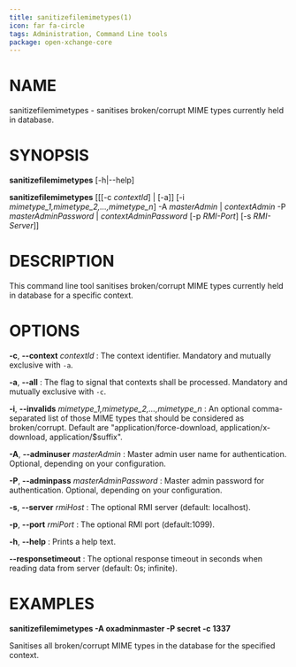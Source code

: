 ```yaml
---
title: sanitizefilemimetypes(1)
icon: far fa-circle
tags: Administration, Command Line tools
package: open-xchange-core
---
```


# NAME

sanitizefilemimetypes - sanitises broken/corrupt MIME types currently held in database.

# SYNOPSIS

**sanitizefilemimetypes** [-h|--help]

**sanitizefilemimetypes** [[[-c *contextId*] | [-a]] [-i *mimetype_1,mimetype_2,...,mimetype_n*] -A *masterAdmin* | *contextAdmin* -P *masterAdminPassword* | *contextAdminPassword* [-p *RMI-Port*] [-s *RMI-Server*]]

# DESCRIPTION

This command line tool sanitises broken/corrupt MIME types currently held in database for a specific context.

# OPTIONS

**-c**, **--context** *contextId*
: The context identifier. Mandatory and mutually exclusive with `-a`.

**-a**, **--all**
: The flag to signal that contexts shall be processed. Mandatory and mutually exclusive with `-c`.

**-i**, **--invalids** *mimetype_1,mimetype_2,...,mimetype_n*
: An optional comma-separated list of those MIME types that should be considered as broken/corrupt. Default are "application/force-download, application/x-download, application/$suffix".

**-A**, **--adminuser** *masterAdmin*
: Master admin user name for authentication. Optional, depending on your configuration.

**-P**, **--adminpass** *masterAdminPassword*
: Master admin password for authentication. Optional, depending on your configuration.

**-s**, **--server** *rmiHost*
: The optional RMI server (default: localhost).

**-p**, **--port** *rmiPort*
: The optional RMI port (default:1099).

**-h**, **--help**
: Prints a help text.

**--responsetimeout**
: The optional response timeout in seconds when reading data from server (default: 0s; infinite).

# EXAMPLES

**sanitizefilemimetypes -A oxadminmaster -P secret -c 1337**

Sanitises all broken/corrupt MIME types in the database for the specified context.
